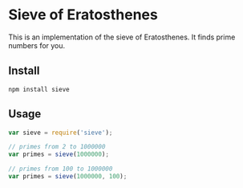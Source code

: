 Sieve of Eratosthenes
==========

This is an implementation of the sieve of Eratosthenes.
It finds prime numbers for you.

## Install

`npm install sieve`

## Usage

```javascript
var sieve = require('sieve');

// primes from 2 to 1000000
var primes = sieve(1000000);

// primes from 100 to 1000000
var primes = sieve(1000000, 100);
```
